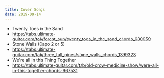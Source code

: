 ```yaml
---
title: Cover Songs
date: 2019-09-14
---
```

- Twenty Toes in the Sand
 - https://tabs.ultimate-guitar.com/tab/forest_sun/twenty_toes_in_the_sand_chords_630959
- Stone Walls (Capo 2 or 5)
 - https://tabs.ultimate-guitar.com/tab/three_tall_pines/stone_walls_chords_1399323
- We're all in this Thing Together
 - https://tabs.ultimate-guitar.com/tab/old-crow-medicine-show/were-all-in-this-together-chords-967531
